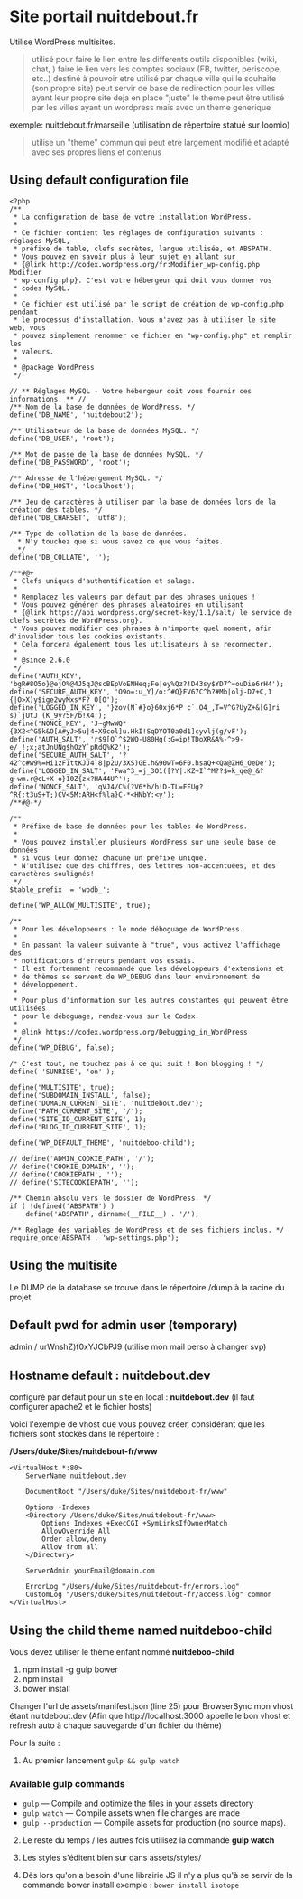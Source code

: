 # Site portail nuitdebout.fr 

Utilise WordPress multisites.

> utilisé pour faire le lien entre les differents outils disponibles (wiki, chat, )
> faire le lien vers les comptes sociaux (FB, twitter, periscope, etc..)
> destiné à pouvoir etre utilisé par chaque ville qui le souhaite (son propre site)
> peut servir de base de redirection pour les villes ayant leur propre site deja en place
> "juste" le theme peut être utilisé par les villes ayant un wordpress mais avec un theme generique 

exemple: nuitdebout.fr/marseille (utilisation de répertoire statué sur loomio)

> utilise un "theme" commun qui peut etre largement modifié et adapté avec ses propres liens et contenus

## Using default configuration file

```
<?php
/**
 * La configuration de base de votre installation WordPress.
 *
 * Ce fichier contient les réglages de configuration suivants : réglages MySQL,
 * préfixe de table, clefs secrètes, langue utilisée, et ABSPATH.
 * Vous pouvez en savoir plus à leur sujet en allant sur
 * {@link http://codex.wordpress.org/fr:Modifier_wp-config.php Modifier
 * wp-config.php}. C'est votre hébergeur qui doit vous donner vos
 * codes MySQL.
 *
 * Ce fichier est utilisé par le script de création de wp-config.php pendant
 * le processus d'installation. Vous n'avez pas à utiliser le site web, vous
 * pouvez simplement renommer ce fichier en "wp-config.php" et remplir les
 * valeurs.
 *
 * @package WordPress
 */

// ** Réglages MySQL - Votre hébergeur doit vous fournir ces informations. ** //
/** Nom de la base de données de WordPress. */
define('DB_NAME', 'nuitdebout2');

/** Utilisateur de la base de données MySQL. */
define('DB_USER', 'root');

/** Mot de passe de la base de données MySQL. */
define('DB_PASSWORD', 'root');

/** Adresse de l'hébergement MySQL. */
define('DB_HOST', 'localhost');

/** Jeu de caractères à utiliser par la base de données lors de la création des tables. */
define('DB_CHARSET', 'utf8');

/** Type de collation de la base de données.
  * N'y touchez que si vous savez ce que vous faites.
  */
define('DB_COLLATE', '');

/**#@+
 * Clefs uniques d'authentification et salage.
 *
 * Remplacez les valeurs par défaut par des phrases uniques !
 * Vous pouvez générer des phrases aléatoires en utilisant
 * {@link https://api.wordpress.org/secret-key/1.1/salt/ le service de clefs secrètes de WordPress.org}.
 * Vous pouvez modifier ces phrases à n'importe quel moment, afin d'invalider tous les cookies existants.
 * Cela forcera également tous les utilisateurs à se reconnecter.
 *
 * @since 2.6.0
 */
define('AUTH_KEY', 'bgR#8O5o}@ejO%@4J5qJ@scBEpVoENHeq;Fe|ey%Qz?!D43sy$YD7^=ouDie6rH4');
define('SECURE_AUTH_KEY', 'O9o=:u_Y]/o:^#Q}FV67C^h?#Mb|olj-D7+C,1 {|O>X)y$ige2wyMxs*F? O[O');
define('LOGGED_IN_KEY', '}zov(N`#}o}60xj6*P c`.O4_,T=V^G?UyZ+&[G]ri s)`jUtJ (K_9y?5F/b!X4');
define('NONCE_KEY', 'J~gMwWQ*{3X2<^G5k&O[A#yJ>5u|4+X9col]u.HkI!SqDYOT0a0d1]cyvlj(g/vF');
define('AUTH_SALT', 'r$9[Q`^$2WQ-U80Hq(:G=ip!TDoXR&A%-^>9-e/_!;x;atJnUNg$hOzY`pRdQ%K2');
define('SECURE_AUTH_SALT', '?42^c#w9%=Hi1zF1ttKJJ4`8|p2U/3XS)GE.h&90wT=6F0.hsaQ+<Qa@ZH6_OeDe');
define('LOGGED_IN_SALT', 'Fwa^3_=j_3O1([?Y|:KZ~I`^M??$=k_qe@_&?g~wm.r@cL+X o}10Z{zx?HA44U^');
define('NONCE_SALT', 'qVJ4/C%(?V6*h/h!D-TL=FEUg?^R{:t3uS+T;)CV<5M:ARH<f%la}C-*<HNbY:<y');
/**#@-*/

/**
 * Préfixe de base de données pour les tables de WordPress.
 *
 * Vous pouvez installer plusieurs WordPress sur une seule base de données
 * si vous leur donnez chacune un préfixe unique.
 * N'utilisez que des chiffres, des lettres non-accentuées, et des caractères soulignés!
 */
$table_prefix  = 'wpdb_';

define('WP_ALLOW_MULTISITE', true);

/**
 * Pour les développeurs : le mode déboguage de WordPress.
 *
 * En passant la valeur suivante à "true", vous activez l'affichage des
 * notifications d'erreurs pendant vos essais.
 * Il est fortemment recommandé que les développeurs d'extensions et
 * de thèmes se servent de WP_DEBUG dans leur environnement de
 * développement.
 *
 * Pour plus d'information sur les autres constantes qui peuvent être utilisées
 * pour le déboguage, rendez-vous sur le Codex.
 * 
 * @link https://codex.wordpress.org/Debugging_in_WordPress 
 */
define('WP_DEBUG', false);

/* C'est tout, ne touchez pas à ce qui suit ! Bon blogging ! */
define( 'SUNRISE', 'on' );

define('MULTISITE', true);
define('SUBDOMAIN_INSTALL', false);
define('DOMAIN_CURRENT_SITE', 'nuitdebout.dev');
define('PATH_CURRENT_SITE', '/');
define('SITE_ID_CURRENT_SITE', 1);
define('BLOG_ID_CURRENT_SITE', 1);

define('WP_DEFAULT_THEME', 'nuitdeboo-child');

// define('ADMIN_COOKIE_PATH', '/');
// define('COOKIE_DOMAIN', '');
// define('COOKIEPATH', '');
// define('SITECOOKIEPATH', '');

/** Chemin absolu vers le dossier de WordPress. */
if ( !defined('ABSPATH') )
	define('ABSPATH', dirname(__FILE__) . '/');

/** Réglage des variables de WordPress et de ses fichiers inclus. */
require_once(ABSPATH . 'wp-settings.php');
```


## Using the multisite

Le DUMP de la database se trouve dans le répertoire /dump à la racine du projet


## Default pwd for admin user (temporary)

admin / urWnshZ)f0xYJCbPJ9 (utilise mon mail perso à changer svp)


## Hostname default : nuitdebout.dev

configuré par défaut pour un site en local : **nuitdebout.dev**
(il faut configurer apache2 et le fichier hosts)

Voici l'exemple de vhost que vous pouvez créer, considérant que les fichiers sont stockés dans le répertoire : 

**/Users/duke/Sites/nuitdebout-fr/www**

```
<VirtualHost *:80>
    ServerName nuitdebout.dev

    DocumentRoot "/Users/duke/Sites/nuitdebout-fr/www"

    Options -Indexes
    <Directory /Users/duke/Sites/nuitdebout-fr/www>
        Options Indexes +ExecCGI +SymLinksIfOwnerMatch
        AllowOverride All
        Order allow,deny
        Allow from all
    </Directory>
    
    ServerAdmin yourEmail@domain.com

    ErrorLog "/Users/duke/Sites/nuitdebout-fr/errors.log"
    CustomLog "/Users/duke/Sites/nuitdebout-fr/access.log" common
</VirtualHost>
```

## Using the child theme named nuitdeboo-child

Vous devez utiliser le thème enfant nommé **nuitdeboo-child**

1. npm install -g gulp bower
2. npm install
3. bower install

Changer l'url de assets/manifest.json (line 25) pour BrowserSync mon vhost étant nuitdebout.dev (Afin que http://localhost:3000 appelle le bon vhost et refresh auto à chaque sauvegarde d'un fichier du thème)

Pour la suite :

1. Au premier lancement ` gulp && gulp watch `

### Available gulp commands

* `gulp` — Compile and optimize the files in your assets directory
* `gulp watch` — Compile assets when file changes are made
* `gulp --production` — Compile assets for production (no source maps).

2. Le reste du temps / les autres fois utilisez la commande 
**gulp watch**

3. Les styles s'éditent bien sur dans assets/styles/

4. Dès lors qu'on a besoin d'une librairie JS il n'y a plus qu'à se servir de la commande bower install
exemple : ` bower install isotope `


